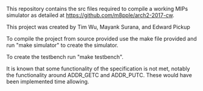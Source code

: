 This repository contains the src files required to compile a working MIPs simulator as detailed at https://github.com/m8pple/arch2-2017-cw.

This project was created by Tim Wu, Mayank Surana, and Edward Pickup

To compile the project from source provided use the make file provided and run "make simulator" to create the simulator.

To create the testbench run "make testbench".

It is known that some functionality of the specification is not met, notably the functionality around ADDR_GETC and ADDR_PUTC. These would have been implemented time allowing.
